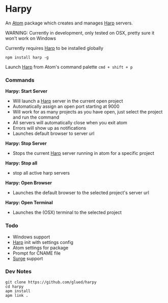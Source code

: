 [Surge]:(https://surge.sh)
[Harp]:(https://harpjs.com/)
[Atom]:(https://atom.io/)

# Harpy
An [Atom] package which creates and manages [Harp] servers.

WARNING: Currently in development, only tested on OSX, pretty sure it won't work on Windows

Currently requires [Harp] to be installed globally

`npm install harp -g`

Launch [Harp] from Atom's command palette `cmd + shift + p`

### Commands

**Harpy: Start Server**
  - Will launch a [Harp] server in the current open project
  - Automatically assign an open port starting at 9000
  - Will work for as many projects as you have open, just select the project and run the command
  - All servers will automatically close when you exit atom
  - Errors will show up as notifications
  - Launches default browser to server url

**Harpy: Stop Server**
  - Stops the current [Harp] server running in atom for a specific project

**Harpy: Stop all**
  - stop all active harp servers

**Harpy: Open Browser**
 - Launches the default browser to the selected project's server url

**Harpy: Open Terminal**
 - Launches the (OSX) terminal to the selected project

### Todo
* Windows support
* [Harp] init with settings config
* Atom settings for package
* Prompt for CNAME file
* [Surge] support

### Dev Notes
```
git clone https://github.com/glued/harpy
cd harpy
apm install
apm link .
```

